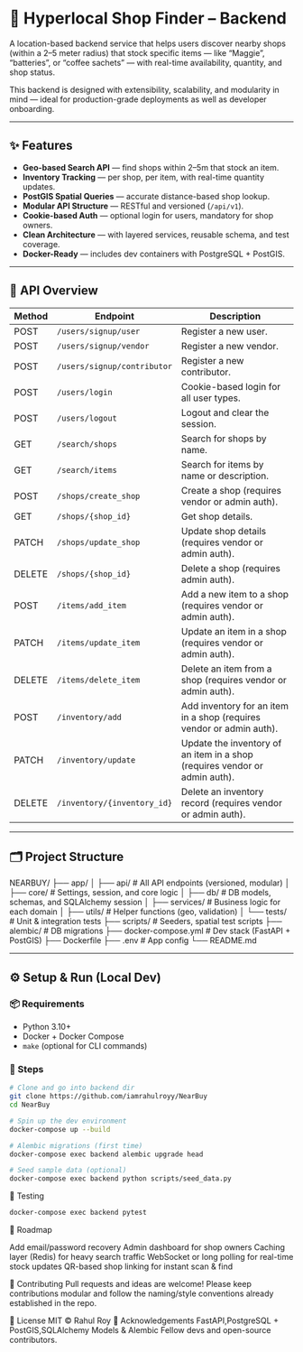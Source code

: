 # 🧭 Hyperlocal Shop Finder – Backend

A location-based backend service that helps users discover nearby shops (within a 2–5 meter radius) that stock specific items — like “Maggie”, “batteries”, or “coffee sachets” — with real-time availability, quantity, and shop status.

This backend is designed with extensibility, scalability, and modularity in mind — ideal for production-grade deployments as well as developer onboarding.

---

## ✨ Features

- **Geo-based Search API** — find shops within 2–5m that stock an item.
- **Inventory Tracking** — per shop, per item, with real-time quantity updates.
- **PostGIS Spatial Queries** — accurate distance-based shop lookup.
- **Modular API Structure** — RESTful and versioned (`/api/v1`).
- **Cookie-based Auth** — optional login for users, mandatory for shop owners.
- **Clean Architecture** — with layered services, reusable schema, and test coverage.
- **Docker-Ready** — includes dev containers with PostgreSQL + PostGIS.

---

## 🚀 API Overview

| Method | Endpoint | Description |
|--------|----------|-------------|
| POST   | `/users/signup/user`          | Register a new user. |
| POST   | `/users/signup/vendor`        | Register a new vendor. |
| POST   | `/users/signup/contributor`   | Register a new contributor. |
| POST   | `/users/login`                | Cookie-based login for all user types. |
| POST   | `/users/logout`               | Logout and clear the session. |
| GET    | `/search/shops`               | Search for shops by name. |
| GET    | `/search/items`               | Search for items by name or description. |
| POST   | `/shops/create_shop`          | Create a shop (requires vendor or admin auth). |
| GET    | `/shops/{shop_id}`            | Get shop details. |
| PATCH  | `/shops/update_shop`          | Update shop details (requires vendor or admin auth). |
| DELETE | `/shops/{shop_id}`            | Delete a shop (requires admin auth). |
| POST   | `/items/add_item`             | Add a new item to a shop (requires vendor or admin auth). |
| PATCH  | `/items/update_item`          | Update an item in a shop (requires vendor or admin auth). |
| DELETE | `/items/delete_item`          | Delete an item from a shop (requires vendor or admin auth). |
| POST   | `/inventory/add`              | Add inventory for an item in a shop (requires vendor or admin auth). |
| PATCH  | `/inventory/update`           | Update the inventory of an item in a shop (requires vendor or admin auth). |
| DELETE | `/inventory/{inventory_id}`   | Delete an inventory record (requires vendor or admin auth). |

---

## 🗂️ Project Structure

NEARBUY/
├── app/
│ ├── api/ # All API endpoints (versioned, modular)
│ ├── core/ # Settings, session, and core logic
│ ├── db/ # DB models, schemas, and SQLAlchemy session
│ ├── services/ # Business logic for each domain
│ ├── utils/ # Helper functions (geo, validation)
│ └── tests/ # Unit & integration tests
├── scripts/ # Seeders, spatial test scripts
├── alembic/ # DB migrations
├── docker-compose.yml # Dev stack (FastAPI + PostGIS)
├── Dockerfile
├── .env # App config
└── README.md



---

## ⚙️ Setup & Run (Local Dev)

### 📦 Requirements

- Python 3.10+
- Docker + Docker Compose
- `make` (optional for CLI commands)

### 🔧 Steps

```bash
# Clone and go into backend dir
git clone https://github.com/iamrahulroyy/NearBuy
cd NearBuy

# Spin up the dev environment
docker-compose up --build

# Alembic migrations (first time)
docker-compose exec backend alembic upgrade head

# Seed sample data (optional)
docker-compose exec backend python scripts/seed_data.py
```

🧪 Testing
```bash
docker-compose exec backend pytest
```

🔮 Roadmap

Add email/password recovery
Admin dashboard for shop owners
Caching layer (Redis) for heavy search traffic
WebSocket or long polling for real-time stock updates
QR-based shop linking for instant scan & find


🤝 Contributing
Pull requests and ideas are welcome! Please keep contributions modular and follow the naming/style conventions already established in the repo.

📜 License
MIT © Rahul Roy
🙏 Acknowledgements
FastAPI,PostgreSQL + PostGIS,SQLAlchemy Models & Alembic
Fellow devs and open-source contributors.
